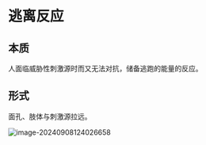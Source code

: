 # 逃离反应

## 本质

人面临威胁性刺激源时而又无法对抗，储备逃跑的能量的反应。

##  形式

面孔、肢体与刺激源拉远。

![image-20240908124026658](./../../TyporaImage/MicroExpression/image-20240908124026658.png)